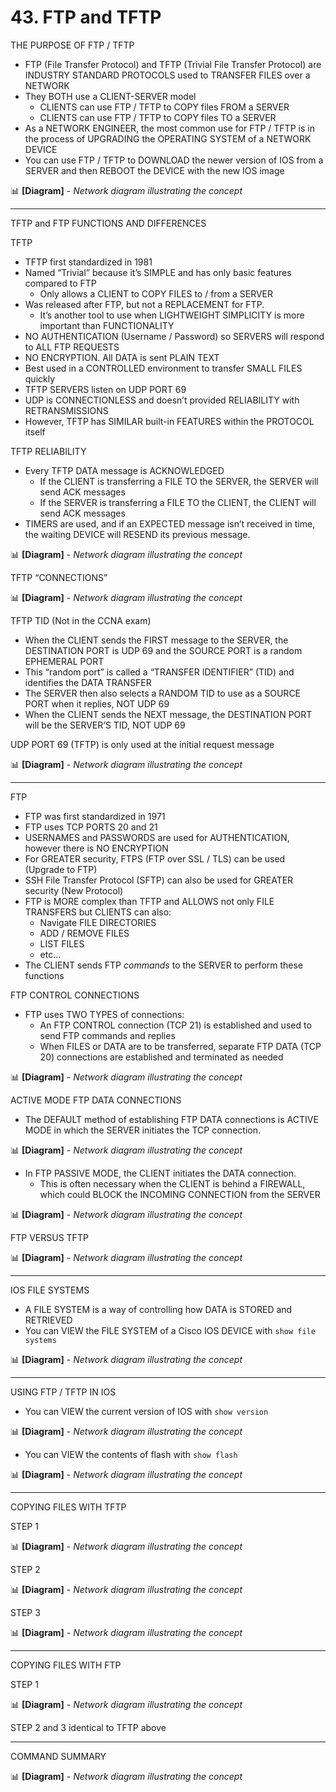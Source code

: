 # 43. FTP and TFTP

THE PURPOSE OF FTP / TFTP

- FTP (File Transfer Protocol) and TFTP (Trivial File Transfer Protocol) are INDUSTRY STANDARD PROTOCOLS used to TRANSFER FILES over a NETWORK
- They BOTH use a CLIENT-SERVER model
    - CLIENTS can use FTP / TFTP to COPY files FROM a SERVER
    - CLIENTS can use FTP / TFTP to COPY files TO a SERVER
- As a NETWORK ENGINEER, the most common use for FTP / TFTP is in the process of UPGRADING the OPERATING SYSTEM of a NETWORK DEVICE
- You can use FTP / TFTP to DOWNLOAD the newer version of IOS from a SERVER and then REBOOT the DEVICE with the new IOS image

📊 **[Diagram]** - *Network diagram illustrating the concept*

---

TFTP and FTP FUNCTIONS AND DIFFERENCES

TFTP

- TFTP first standardized in 1981
- Named “Trivial” because it’s SIMPLE and has only basic features compared to FTP
    - Only allows a CLIENT to COPY FILES to / from a SERVER
- Was released after FTP, but not a REPLACEMENT for FTP.
    - It’s another tool to use when LIGHTWEIGHT SIMPLICITY is more important than FUNCTIONALITY
- NO AUTHENTICATION (Username / Password) so SERVERS will respond to ALL FTP REQUESTS
- NO ENCRYPTION. All DATA is sent PLAIN TEXT
- Best used in a CONTROLLED environment to transfer SMALL FILES quickly
- TFTP SERVERS listen on UDP PORT 69
- UDP is CONNECTIONLESS and doesn’t provided RELIABILITY with RETRANSMISSIONS
- However, TFTP has SIMILAR built-in FEATURES within the PROTOCOL itself

TFTP RELIABILITY

- Every TFTP DATA message is ACKNOWLEDGED
    - If the CLIENT is transferring a FILE TO the SERVER, the SERVER will send ACK messages
    - If the SERVER is transferring a FILE TO the CLIENT, the CLIENT will send ACK messages
- TIMERS are used, and if an EXPECTED message isn’t received in time, the waiting DEVICE will RESEND its previous message.

📊 **[Diagram]** - *Network diagram illustrating the concept*

TFTP “CONNECTIONS”

📊 **[Diagram]** - *Network diagram illustrating the concept*

TFTP TID (Not in the CCNA exam)

- When the CLIENT sends the FIRST message to the SERVER, the DESTINATION PORT is UDP 69 and the SOURCE PORT is a random EPHEMERAL PORT
- This “random port” is called a “TRANSFER IDENTIFIER” (TID) and identifies the DATA TRANSFER
- The SERVER then also selects a RANDOM TID to use as a SOURCE PORT when it replies, NOT UDP 69
- When the CLIENT sends the NEXT message, the DESTINATION PORT will be the SERVER’S TID, NOT UDP 69

UDP PORT 69 (TFTP) is only used at the initial request message

📊 **[Diagram]** - *Network diagram illustrating the concept*

--- 

FTP

- FTP was first standardized in 1971
- FTP uses TCP PORTS 20 and 21
- USERNAMES and PASSWORDS are used for AUTHENTICATION, however there is NO ENCRYPTION
- For GREATER security, FTPS (FTP over SSL / TLS) can be used (Upgrade to FTP)
- SSH File Transfer Protocol (SFTP) can also be used for GREATER security (New Protocol)
- FTP is MORE complex than TFTP and ALLOWS not only FILE TRANSFERS but CLIENTS can also:
    - Navigate FILE DIRECTORIES
    - ADD / REMOVE FILES
    - LIST FILES
    - etc…
- The CLIENT sends FTP *commands* to the SERVER to perform these functions

FTP CONTROL CONNECTIONS

- FTP uses TWO TYPES of connections:
    - An FTP CONTROL connection (TCP 21) is established and used to send FTP commands and replies
    - When FILES or DATA are to be transferred, separate FTP DATA (TCP 20) connections are established and terminated as needed

📊 **[Diagram]** - *Network diagram illustrating the concept*

ACTIVE MODE FTP DATA CONNECTIONS

- The DEFAULT method of establishing FTP DATA connections is ACTIVE MODE in which the SERVER initiates the TCP connection.

📊 **[Diagram]** - *Network diagram illustrating the concept*

- In FTP PASSIVE MODE, the CLIENT initiates the DATA connection.
    - This is often necessary when the CLIENT is behind a FIREWALL, which could BLOCK the INCOMING CONNECTION from the SERVER

📊 **[Diagram]** - *Network diagram illustrating the concept*

FTP VERSUS TFTP

📊 **[Diagram]** - *Network diagram illustrating the concept*

---

IOS FILE SYSTEMS

- A FILE SYSTEM is a way of controlling how DATA is STORED and RETRIEVED
- You can VIEW the FILE SYSTEM of a Cisco IOS DEVICE with `show file systems`

📊 **[Diagram]** - *Network diagram illustrating the concept*

---

USING FTP / TFTP IN IOS

- You can VIEW the current version of IOS with `show version`

📊 **[Diagram]** - *Network diagram illustrating the concept*

- You can VIEW the contents of flash with `show flash`

📊 **[Diagram]** - *Network diagram illustrating the concept*

---

COPYING FILES WITH TFTP

STEP 1

📊 **[Diagram]** - *Network diagram illustrating the concept*

STEP 2

📊 **[Diagram]** - *Network diagram illustrating the concept*

STEP 3

📊 **[Diagram]** - *Network diagram illustrating the concept*

---

COPYING FILES WITH FTP

STEP 1

📊 **[Diagram]** - *Network diagram illustrating the concept*

STEP 2 and 3 identical to TFTP above

---

COMMAND SUMMARY

📊 **[Diagram]** - *Network diagram illustrating the concept*
